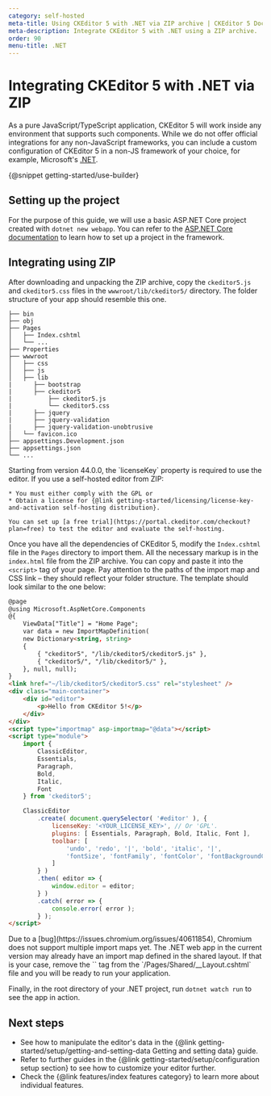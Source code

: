 ```yaml
---
category: self-hosted
meta-title: Using CKEditor 5 with .NET via ZIP archive | CKEditor 5 Documentation
meta-description: Integrate CKEditor 5 with .NET using a ZIP archive.
order: 90
menu-title: .NET
---
```


# Integrating CKEditor 5 with .NET via ZIP

As a pure JavaScript/TypeScript application, CKEditor&nbsp;5 will work inside any environment that supports such components. While we do not offer official integrations for any non-JavaScript frameworks, you can include a custom configuration of CKEditor&nbsp;5 in a non-JS framework of your choice, for example, Microsoft's [.NET](https://dotnet.microsoft.com/).

{@snippet getting-started/use-builder}

## Setting up the project

For the purpose of this guide, we will use a basic ASP.NET Core project created with `dotnet new webapp`. You can refer to the [ASP.NET Core documentation](https://learn.microsoft.com/en-us/aspnet/core/getting-started/?view=aspnetcore-7.0) to learn how to set up a project in the framework.

## Integrating using ZIP

After downloading and unpacking the ZIP archive, copy the `ckeditor5.js` and `ckeditor5.css` files in the `wwwroot/lib/ckeditor5/` directory. The folder structure of your app should resemble this one.

```plain
├── bin
├── obj
├── Pages
│   ├── Index.cshtml
│   └── ...
├── Properties
├── wwwroot
│   ├── css
│   ├── js
│   ├── lib
|      ├── bootstrap
|      ├── ckeditor5
|          ├── ckeditor5.js
|          └── ckeditor5.css
|      ├── jquery
|      ├── jquery-validation
|      ├── jquery-validation-unobtrusive
│   └── favicon.ico
├── appsettings.Development.json
├── appsettings.json
└── ...
```

<info-box>
	Starting from version 44.0.0, the `licenseKey` property is required to use the editor. If you use a self-hosted editor from ZIP:

	* You must either comply with the GPL or
	* Obtain a license for {@link getting-started/licensing/license-key-and-activation self-hosting distribution}.

	You can set up [a free trial](https://portal.ckeditor.com/checkout?plan=free) to test the editor and evaluate the self-hosting.
</info-box>

Once you have all the dependencies of CKEditor&nbsp;5, modify the `Index.cshtml` file in the `Pages` directory to import them. All the necessary markup is in the `index.html` file from the ZIP archive. You can copy and paste it into the `<script>` tag of your page. Pay attention to the paths of the import map and CSS link &ndash; they should reflect your folder structure. The template should look similar to the one below:

```html
@page
@using Microsoft.AspNetCore.Components
@{
    ViewData["Title"] = "Home Page";
    var data = new ImportMapDefinition(
    new Dictionary<string, string>
    {
        { "ckeditor5", "/lib/ckeditor5/ckeditor5.js" },
        { "ckeditor5/", "/lib/ckeditor5/" },
    }, null, null);
}
<link href="~/lib/ckeditor5/ckeditor5.css" rel="stylesheet" />
<div class="main-container">
    <div id="editor">
        <p>Hello from CKEditor 5!</p>
    </div>
</div>
<script type="importmap" asp-importmap="@data"></script>
<script type="module">
    import {
        ClassicEditor,
        Essentials,
        Paragraph,
        Bold,
        Italic,
        Font
    } from 'ckeditor5';

    ClassicEditor
        .create( document.querySelector( '#editor' ), {
            licenseKey: '<YOUR_LICENSE_KEY>', // Or 'GPL'.
            plugins: [ Essentials, Paragraph, Bold, Italic, Font ],
            toolbar: [
                'undo', 'redo', '|', 'bold', 'italic', '|',
                'fontSize', 'fontFamily', 'fontColor', 'fontBackgroundColor'
            ]
        } )
        .then( editor => {
            window.editor = editor;
        } )
        .catch( error => {
            console.error( error );
        } );
</script>
```
<info-box warning>
Due to a [bug](https://issues.chromium.org/issues/40611854), Chromium does not support multiple import maps yet. The .NET web app in the current version may already have an import map defined in the shared layout. If that is your case, remove the `<script type="importmap"></script>` tag from the `/Pages/Shared/__Layout.cshtml` file and you will be ready to run your application.
</info-box>

Finally, in the root directory of your .NET project, run `dotnet watch run` to see the app in action.

## Next steps

* See how to manipulate the editor's data in the {@link getting-started/setup/getting-and-setting-data Getting and setting data} guide.
* Refer to further guides in the {@link getting-started/setup/configuration setup section} to see how to customize your editor further.
* Check the {@link features/index features category} to learn more about individual features.

